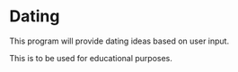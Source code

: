 # Dating
This program will provide dating ideas based on user input.

This is to be used for educational purposes.

